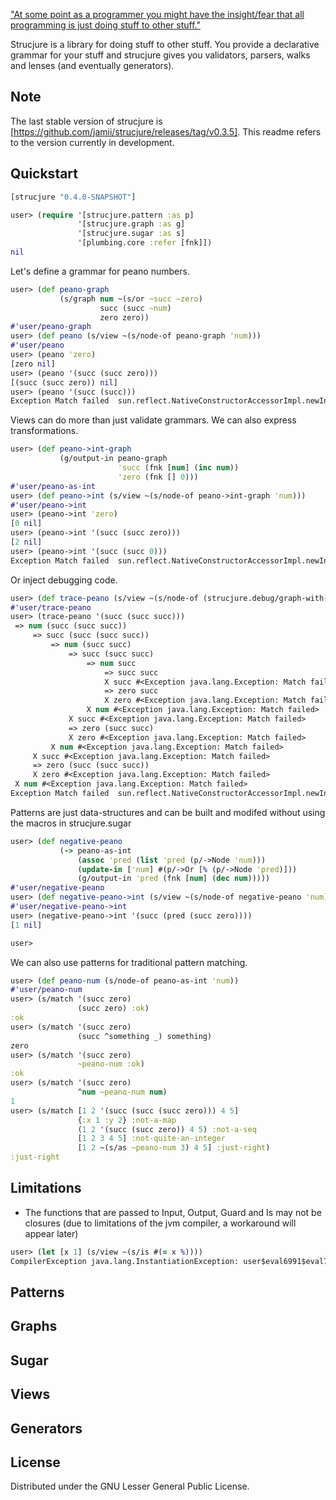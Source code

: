 ["At some point as a programmer you might have the insight/fear that all programming is just doing stuff to other stuff."](http://highscalability.com/blog/2013/2/14/when-all-the-programs-a-graph-prismatics-plumbing-library.html)

Strucjure is a library for doing stuff to other stuff. You provide a declarative grammar for your stuff and strucjure gives you validators, parsers, walks and lenses (and eventually generators).

## Note

The last stable version of strucjure is [https://github.com/jamii/strucjure/releases/tag/v0.3.5]. This readme refers to the version currently in development.

## Quickstart

``` clojure
[strucjure "0.4.0-SNAPSHOT"]
```

``` clojure
user> (require '[strucjure.pattern :as p]
               '[strucjure.graph :as g]
               '[strucjure.sugar :as s]
               '[plumbing.core :refer [fnk]])
nil
```

Let's define a grammar for peano numbers.

``` clojure
user> (def peano-graph
           (s/graph num ~(s/or ~succ ~zero)
                    succ (succ ~num)
                    zero zero))
#'user/peano-graph
user> (def peano (s/view ~(s/node-of peano-graph 'num)))
#'user/peano
user> (peano 'zero)
[zero nil]
user> (peano '(succ (succ zero)))
[(succ (succ zero)) nil]
user> (peano '(succ (succ)))
Exception Match failed  sun.reflect.NativeConstructorAccessorImpl.newInstance0 (NativeConstructorAccessorImpl.java:-2)
```

Views can do more than just validate grammars. We can also express transformations.

``` clojure
user> (def peano->int-graph
           (g/output-in peano-graph
                        'succ (fnk [num] (inc num))
                        'zero (fnk [] 0)))
#'user/peano-as-int
user> (def peano->int (s/view ~(s/node-of peano->int-graph 'num)))
#'user/peano->int
user> (peano->int 'zero)
[0 nil]
user> (peano->int '(succ (succ zero)))
[2 nil]
user> (peano->int '(succ (succ 0)))
Exception Match failed  sun.reflect.NativeConstructorAccessorImpl.newInstance0 (NativeConstructorAccessorImpl.java:-2)
```

Or inject debugging code.

``` clojure
user> (def trace-peano (s/view ~(s/node-of (strucjure.debug/graph-with-trace peano-graph) 'num)))
#'user/trace-peano
user> (trace-peano '(succ (succ succ)))
 => num (succ (succ succ))
     => succ (succ (succ succ))
         => num (succ succ)
             => succ (succ succ)
                 => num succ
                     => succ succ
                     X succ #<Exception java.lang.Exception: Match failed>
                     => zero succ
                     X zero #<Exception java.lang.Exception: Match failed>
                 X num #<Exception java.lang.Exception: Match failed>
             X succ #<Exception java.lang.Exception: Match failed>
             => zero (succ succ)
             X zero #<Exception java.lang.Exception: Match failed>
         X num #<Exception java.lang.Exception: Match failed>
     X succ #<Exception java.lang.Exception: Match failed>
     => zero (succ (succ succ))
     X zero #<Exception java.lang.Exception: Match failed>
 X num #<Exception java.lang.Exception: Match failed>
Exception Match failed  sun.reflect.NativeConstructorAccessorImpl.newInstance0 (NativeConstructorAccessorImpl.java:-2)
```

Patterns are just data-structures and can be built and modifed without using the macros in strucjure.sugar

``` clojure
user> (def negative-peano
           (-> peano-as-int
               (assoc 'pred (list 'pred (p/->Node 'num)))
               (update-in ['num] #(p/->Or [% (p/->Node 'pred)]))
               (g/output-in 'pred (fnk [num] (dec num)))))
#'user/negative-peano
user> (def negative-peano->int (s/view ~(s/node-of negative-peano 'num))))
#'user/negative-peano->int
user> (negative-peano->int '(succ (pred (succ zero))))
[1 nil]

user>
```

We can also use patterns for traditional pattern matching.

``` clojure
user> (def peano-num (s/node-of peano-as-int 'num))
#'user/peano-num
user> (s/match '(succ zero)
               (succ zero) :ok)
:ok
user> (s/match '(succ zero)
               (succ ^something _) something)
zero
user> (s/match '(succ zero)
               ~peano-num :ok)
:ok
user> (s/match '(succ zero)
               ^num ~peano-num num)
1
user> (s/match [1 2 '(succ (succ (succ zero))) 4 5]
               {:x 1 :y 2} :not-a-map
               (1 2 '(succ (succ zero)) 4 5) :not-a-seq
               [1 2 3 4 5] :not-quite-an-integer
               [1 2 ~(s/as ~peano-num 3) 4 5] :just-right)
:just-right
```

## Limitations

 * The functions that are passed to Input, Output, Guard and Is may not be closures (due to limitations of the jvm compiler, a workaround will appear later)

``` clojure
user> (let [x 1] (s/view ~(s/is #(= x %))))
CompilerException java.lang.InstantiationException: user$eval6991$eval7201__7202, compiling:(NO_SOURCE_PATH:1:35)
```

## Patterns

## Graphs

## Sugar

## Views

## Generators

## License

Distributed under the GNU Lesser General Public License.
